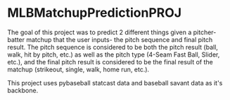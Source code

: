 # MLBMatchupPredictionPROJ

The goal of this project was to predict 2 different things given a pitcher-batter matchup that the user inputs- the pitch sequence and final pitch result. The pitch sequence is considered to be both the pitch result (ball, walk, hit by pitch, etc.) as well as the pitch type (4-Seam Fast Ball, Slider, etc.), and the final pitch result is considered to be the final result of the matchup (strikeout, single, walk, home run, etc.). 

This project uses pybaseball statcast data and baseball savant data as it's backbone.
